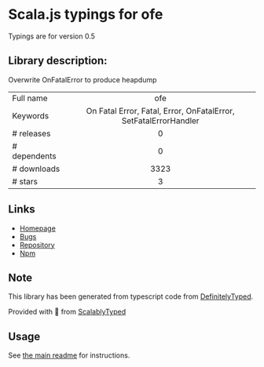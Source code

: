 
# Scala.js typings for ofe

Typings are for version 0.5

## Library description:
Overwrite OnFatalError to produce heapdump

|                    |                 |
| ------------------ | :-------------: |
| Full name          | ofe |
| Keywords           | On Fatal Error, Fatal, Error, OnFatalError, SetFatalErrorHandler |
| # releases         | 0 |
| # dependents       | 0 |
| # downloads        | 3323 |
| # stars            | 3 |

## Links
- [Homepage](https://github.com/trevnorris/node-ofe)
- [Bugs](https://github.com/trevnorris/node-ofe/issues)
- [Repository](https://github.com/trevnorris/node-ofe)
- [Npm](https://www.npmjs.com/package/ofe)
    


## Note
This library has been generated from typescript code from [DefinitelyTyped](https://definitelytyped.org).

Provided with :purple_heart: from [ScalablyTyped](https://github.com/oyvindberg/ScalablyTyped)

## Usage
See [the main readme](../../readme.md) for instructions.


